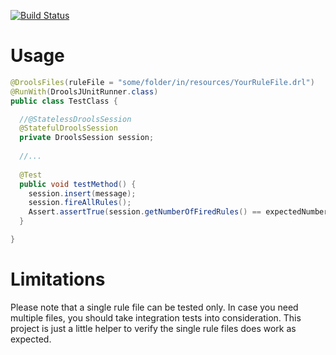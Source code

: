 [![Build Status](https://travis-ci.org/jeichler/junit-drools.svg?branch=master)](https://travis-ci.org/jeichler/junit-drools)


Usage
=============
```java
@DroolsFiles(ruleFile = "some/folder/in/resources/YourRuleFile.drl")
@RunWith(DroolsJUnitRunner.class)
public class TestClass {

  //@StatelessDroolsSession
  @StatefulDroolsSession
  private DroolsSession session;
  
  //...
  
  @Test
  public void testMethod() {
    session.insert(message);
    session.fireAllRules();
    Assert.assertTrue(session.getNumberOfFiredRules() == expectedNumberOfFiredRules);
  }

}
```

Limitations
====================
Please note that a single rule file can be tested only. In case you need multiple files, you should take integration tests into consideration. This project is just a little helper to verify the single rule files does work as expected.

